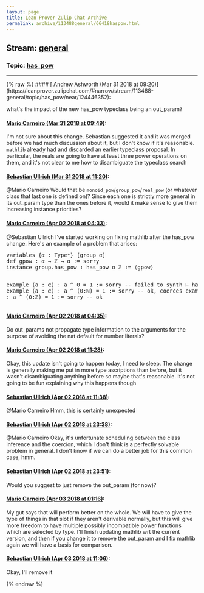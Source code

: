 ```yaml
---
layout: page
title: Lean Prover Zulip Chat Archive 
permalink: archive/113488general/66418haspow.html
---
```


## Stream: [general](https://leanprover-community.github.io/archive/113488general/index.html)
### Topic: [has_pow](https://leanprover-community.github.io/archive/113488general/66418haspow.html)

---

<base href="https://leanprover.zulipchat.com">
{% raw %}
#### [ Andrew Ashworth (Mar 31 2018 at 09:20)](https://leanprover.zulipchat.com/#narrow/stream/113488-general/topic/has_pow/near/124446352):
<p>what's the impact of the new has_pow typeclass being an out_param?</p>

#### [ Mario Carneiro (Mar 31 2018 at 09:49)](https://leanprover.zulipchat.com/#narrow/stream/113488-general/topic/has_pow/near/124446978):
<p>I'm not sure about this change. Sebastian suggested it and it was merged before we had much discussion about it, but I don't know if it's reasonable. <code>mathlib</code> already had and discarded an earlier typeclass proposal. In particular, the reals are going to have at least three power operations on them, and it's not clear to me how to disambiguate the typeclass search</p>

#### [ Sebastian Ullrich (Mar 31 2018 at 11:20)](https://leanprover.zulipchat.com/#narrow/stream/113488-general/topic/has_pow/near/124449165):
<p><span class="user-mention" data-user-id="110049">@Mario Carneiro</span> Would that be <code>monoid_pow</code>/<code>group_pow</code>/<code>real_pow</code> (or whatever class that last one is defined on)? Since each one is strictly more general in its out_param type than the ones before it, would it make sense to give them increasing instance priorities?</p>

#### [ Mario Carneiro (Apr 02 2018 at 04:33)](https://leanprover.zulipchat.com/#narrow/stream/113488-general/topic/has_pow/near/124509461):
<p><span class="user-mention" data-user-id="110024">@Sebastian Ullrich</span>  I've started working on fixing mathlib after the has_pow change. Here's an example of a problem that arises:</p>
<div class="codehilite"><pre><span></span>variables {α : Type*} [group α]
def gpow : α → ℤ → α := sorry
instance group.has_pow : has_pow α ℤ := ⟨gpow⟩

example (a : α) : a ^ 0 = 1 := sorry -- failed to synth ⊢ has_pow α ℕ
example (a : α) : a ^ (0:ℕ) = 1 := sorry -- ok, coerces
example (a : α) : a ^ (0:ℤ) = 1 := sorry -- ok
</pre></div>

#### [ Mario Carneiro (Apr 02 2018 at 04:35)](https://leanprover.zulipchat.com/#narrow/stream/113488-general/topic/has_pow/near/124509510):
<p>Do out_params not propagate type information to the arguments for the purpose of avoiding the nat default for number literals?</p>

#### [ Mario Carneiro (Apr 02 2018 at 11:28)](https://leanprover.zulipchat.com/#narrow/stream/113488-general/topic/has_pow/near/124520043):
<p>Okay, this update isn't going to happen today, I need to sleep. The change is generally making me put in more type ascriptions than before, but it wasn't disambiguating anything before so maybe that's reasonable. It's not going to be fun explaining why this happens though</p>

#### [ Sebastian Ullrich (Apr 02 2018 at 11:38)](https://leanprover.zulipchat.com/#narrow/stream/113488-general/topic/has_pow/near/124520306):
<p><span class="user-mention" data-user-id="110049">@Mario Carneiro</span> Hmm, this is certainly unexpected</p>

#### [ Sebastian Ullrich (Apr 02 2018 at 23:38)](https://leanprover.zulipchat.com/#narrow/stream/113488-general/topic/has_pow/near/124546919):
<p><span class="user-mention" data-user-id="110049">@Mario Carneiro</span> Okay, it's unfortunate scheduling between the class inference and the coercion, which I don't think is a perfectly solvable problem in general. I don't know if we can do a better job for this common case, hmm.</p>

#### [ Sebastian Ullrich (Apr 02 2018 at 23:51)](https://leanprover.zulipchat.com/#narrow/stream/113488-general/topic/has_pow/near/124547413):
<p>Would you suggest to just remove the out_param (for now)?</p>

#### [ Mario Carneiro (Apr 03 2018 at 01:16)](https://leanprover.zulipchat.com/#narrow/stream/113488-general/topic/has_pow/near/124550421):
<p>My gut says that will perform better on the whole. We will have to give the type of things in that slot if they aren't derivable normally, but this will give more freedom to have multiple possibly incompatible power functions which are selected by type. I'll finish updating mathlib wrt the current version, and then if you change it to remove the out_param and I fix mathlib again we will have a basis for comparison.</p>

#### [ Sebastian Ullrich (Apr 03 2018 at 11:06)](https://leanprover.zulipchat.com/#narrow/stream/113488-general/topic/has_pow/near/124567281):
<p>Okay, I'll remove it</p>


{% endraw %}
